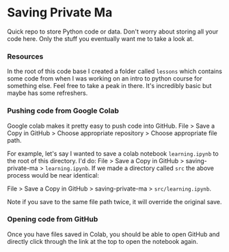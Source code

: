 # Saving Private Ma
Quick repo to store Python code or data. Don't worry about storing all your code here. Only the stuff you eventually want me to take a look at. 

### Resources
In the root of this code base I created a folder called `lessons` which contains some code from when I was working on an intro to python course for something else. Feel free to take a peak in there. It's incredibly basic but maybe has some refreshers. 

### Pushing code from Google Colab
Google colab makes it pretty easy to push code into GitHub.
File > Save a Copy in GitHub > Choose appropriate repository > Choose appropriate file path.

For example, let's say I wanted to save a colab notebook `learning.ipynb` to the root of this directory. I'd do:
File > Save a Copy in GitHub > saving-private-ma > `learning.ipynb`. If we made a directory called `src` the above process would be near identical:

File > Save a Copy in GitHub > saving-private-ma > `src/learning.ipynb`. 

Note if you save to the same file path twice, it will override the original save. 

### Opening code from GitHub
Once you have files saved in Colab, you should be able to open GitHub and directly click through the link at the top to open the notebook again.
